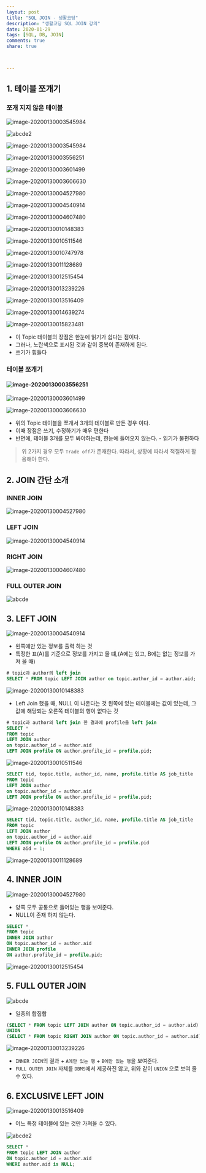 ```yaml
---
layout: post
title: "SQL JOIN - 생활코딩"
description: "생활코딩 SQL JOIN 강의"
date: 2020-01-29
tags: [SQL, DB, JOIN]
comments: true
share: true



---
```




## 1. 테이블 쪼개기

### 쪼개 지지 않은 테이블

![image-20200130003545984](/images/abcde.png)

![abcde2](/images/abcde2.png)



![image-20200130003545984](/images/image-20200130003545984.png)

![image-20200130003556251](/images/image-20200130003556251.png)

![image-20200130003601499](/images/image-20200130003601499.png)

![image-20200130003606630](/images/image-20200130003606630.png)

![image-20200130004527980](/images/image-20200130004527980.png)

![image-20200130004540914](/images/image-20200130004540914.png)

![image-20200130004607480](/images/image-20200130004607480.png)

![image-20200130010148383](/images/image-20200130010148383.png)

![image-20200130010511546](/images/image-20200130010511546.png)

![image-20200130010747978](/images/image-20200130010747978.png)

![image-20200130011128689](/images/image-20200130011128689.png)

![image-20200130012515454](/images/image-20200130012515454.png)

![image-20200130013239226](/images/image-20200130013239226.png)

![image-20200130013516409](/images/image-20200130013516409.png)

![image-20200130014639274](/images/image-20200130014639274.png)

![image-20200130015823481](/images/image-20200130015823481.png)

* 이 Topic 테이블의 장점은 한눈에 읽기가 쉽다는 점이다.
* 그러나, 노란색으로 표시된 것과 같이 중복이 존재하게 된다.
* 쓰기가 힘들다



### 테이블 쪼개기

#### ![image-20200130003556251](/images/image-20200130003556251.png)

![image-20200130003601499](/images/image-20200130003601499.png)

![image-20200130003606630](/images/image-20200130003606630.png)



* 위의 Topic 테이블을 쪼개서 3개의 테이블로 만든 경우 이다.
* 이때 장점은 쓰기, 수정하기가 매우 편한다
* 반면에, 테이블 3개를 모두 봐야하는데, 한눈에 들어오지 않는다. - 읽기가 불편하다



> 위 2가지 경우 모두 `Trade off`가 존재한다. 따라서, 상황에 따라서 적절하게 활용해야 한다.



## 2. JOIN 간단 소개

### INNER JOIN

![image-20200130004527980](/images/image-20200130004527980.png)



### LEFT JOIN

![image-20200130004540914](/images/image-20200130004540914.png)



### RIGHT JOIN

![image-20200130004607480](/images/image-20200130004607480.png)



### FULL OUTER JOIN

![abcde](/images/abcde.png)



## 3. LEFT JOIN

![image-20200130004540914](/images/image-20200130004540914.png)

* 왼쪽에만 있는 정보를 출력 하는 것
* 특정한 표(A)를 기준으로 정보를 가지고 올 떄,(A에는 있고, B에는 없는 정보를 가져 올 때)



```SQL
# topic과 author의 left join
SELECT * FROM topic LEFT JOIN author on topic.author_id = author.aid;
```

![image-20200130010148383](/images/image-20200130010148383.png)

* Left Join 했을 때, NULL 이 나온다는 것 왼쪽에 있는 테이블에는 값이 있는데, 그 값에 해당되는 오른쪽 테이블의 행이 없다는 것



```sql
# topic과 author의 left join 한 결과에 profile을 left join
SELECT * 
FROM topic 
LEFT JOIN author 
on topic.author_id = author.aid 
LEFT JOIN profile ON author.profile_id = profile.pid;
```

![image-20200130010511546](/images/image-20200130010511546.png)



```sql
SELECT tid, topic.title, author_id, name, profile.title AS job_title
FROM topic 
LEFT JOIN author 
on topic.author_id = author.aid 
LEFT JOIN profile ON author.profile_id = profile.pid;
```

![image-20200130010148383](/images/image-20200130010148383.png)



```sql
SELECT tid, topic.title, author_id, name, profile.title AS job_title
FROM topic 
LEFT JOIN author 
on topic.author_id = author.aid 
LEFT JOIN profile ON author.profile_id = profile.pid
WHERE aid = 1;
```

![image-20200130011128689](/images/image-20200130011128689.png)



## 4. INNER JOIN

![image-20200130004527980](/images/image-20200130004527980.png)

* 양쪽 모두 공통으로 들어있는 행을 보여준다.
* NULL이 존재 하지 않는다.



```sql
SELECT * 
FROM topic 
INNER JOIN author 
ON topic.author_id = author.aid
INNER JOIN profile
ON author.profile_id = profile.pid;
```

![image-20200130012515454](/images/image-20200130012515454.png)



## 5. FULL OUTER JOIN

![abcde](/images/abcde.png)

* 일종의 합집합



```sql
(SELECT * FROM topic LEFT JOIN author ON topic.author_id = author.aid) 
UNION 
(SELECT * FROM topic RIGHT JOIN author ON topic.author_id = author.aid)
```

![image-20200130013239226](/images/image-20200130013239226.png)

* `INNER JOIN`의 결과 + `A에만 있는 행` + `B에만 있는 행`을 보여준다.
* `FULL OUTER JOIN` 자체를 `DBMS`에서 제공하진 않고, 위와 같이 `UNION` 으로 보여 줄 수 있다.



## 6. EXCLUSIVE LEFT JOIN

![image-20200130013516409](/images/image-20200130013516409.png)

* 어느 특정 테이블에 있는 것만 가져올 수 있다.



![abcde2](/images/abcde2.png)

````sql
SELECT * 
FROM topic LEFT JOIN author 
ON topic.author_id = author.aid 
WHERE author.aid is NULL;
````

